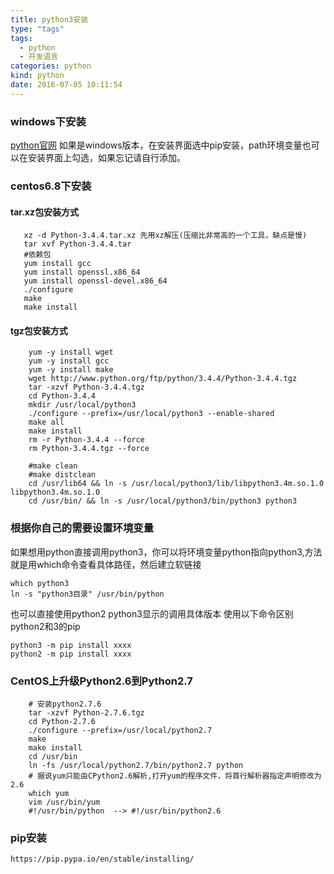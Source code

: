 ```yaml
---
title: python3安装
type: "tags"
tags:
  - python
  - 开发语言
categories: python
kind: python
date: 2016-07-05 10:11:54
---
```


### windows下安装
[python官网](https://www.python.org/)
如果是windows版本，在安装界面选中pip安装，path环境变量也可以在安装界面上勾选，如果忘记请自行添加。

### centos6.8下安装
#### tar.xz包安装方式
```{bash}
   xz -d Python-3.4.4.tar.xz 先用xz解压(压缩比非常高的一个工具，缺点是慢)
   tar xvf Python-3.4.4.tar 
   #依赖包
   yum install gcc 
   yum install openssl.x86_64
   yum install openssl-devel.x86_64
   ./configure 
   make
   make install
```

#### tgz包安装方式
```{bash}
    yum -y install wget
    yum -y install gcc
    yum -y install make
    wget http://www.python.org/ftp/python/3.4.4/Python-3.4.4.tgz
    tar -xzvf Python-3.4.4.tgz 
    cd Python-3.4.4
    mkdir /usr/local/python3
    ./configure --prefix=/usr/local/python3 --enable-shared
    make all
    make install
    rm -r Python-3.4.4 --force
    rm Python-3.4.4.tgz --force
    
    #make clean
    #make distclean 
    cd /usr/lib64 && ln -s /usr/local/python3/lib/libpython3.4m.so.1.0  libpython3.4m.so.1.0
    cd /usr/bin/ && ln -s /usr/local/python3/bin/python3 python3
```

### 根据你自己的需要设置环境变量
如果想用python直接调用python3，你可以将环境变量python指向python3,方法就是用which命令查看具体路径，然后建立软链接
```{bash}
which python3
ln -s "python3目录" /usr/bin/python
```
也可以直接使用python2 python3显示的调用具体版本
使用以下命令区别python2和3的pip
```{bash}
python3 -m pip install xxxx
python2 -m pip install xxxx
```

### CentOS上升级Python2.6到Python2.7
```{bash}
    # 安装python2.7.6
    tar -xzvf Python-2.7.6.tgz 
    cd Python-2.7.6
    ./configure --prefix=/usr/local/python2.7
    make
    make install
    cd /usr/bin
    ln -fs /usr/local/python2.7/bin/python2.7 python
    # 据说yum只能由CPython2.6解析,打开yum的程序文件，将首行解析器指定声明修改为2.6
    which yum
    vim /usr/bin/yum
    #!/usr/bin/python  --> #!/usr/bin/python2.6
```

### pip安装
    https://pip.pypa.io/en/stable/installing/